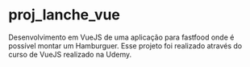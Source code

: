 # proj_lanche_vue
Desenvolvimento em VueJS de uma aplicação para fastfood onde é possível montar um Hamburguer. Esse projeto foi realizado através do curso de VueJS realizado na Udemy.
